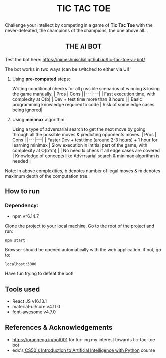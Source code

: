 # <p style="text-align: center;"><b>TIC TAC TOE</b></p>

Challenge your intellect by competing in a game of <b>Tic Tac Toe</b> with the never-defeated, the champions of the champions, the one above all...

## <p style="text-align: center;"><b>THE AI BOT</b></p>

Test the bot here: https://nimeshnischal.github.io/tic-tac-toe-ai-bot/

The bot works in two ways (can be switched to either via UI):

1. Using **pre-computed** steps:

    Writing conditional checks for all possible scenarios of winning & losing the game manually.
    |  Pros |  Cons  |
    |---|---|
    | Fast execution time, with complexity at O(b)  | Dev + test time more than 8 hours |
    | Basic programming knowledge required to code | Risk of some edge cases being ignored|
2. Using **minimax** algorithm:

    Using a type of adversarial search to get the next move by going through all the possible moves & predicting opponents moves.
    |  Pros |  Cons  |
    |---|---|
    | Faster Dev + test time (around 2-3 hours) + 1 hour for learning minimax | Slow execution in intitial part of the game, with complexity at O(b^m) |
    | No need to check if all edge cases are covered | Knowledge of concepts like Adversarial search & minimax algorithm is needed |

Note: In above complexities, b denotes number of legal moves & m denotes maximum depth of the computation tree.

## How to run
### Dependency:
 - npm v^6.14.7

Clone the project to your local machine. Go to the root of the project and run:

```npm start```

Browser should be opened automatically with the web application. if not, go to:

```localhost:3000```

Have fun trying to defeat the bot!

## Tools used
 - React JS v16.13.1
 - material-ui/core v4.11.0
 - font-awesome v4.7.0


## References & Acknowledgements
 - https://orangeqa.in/bot001 for turning my interest towards tic-tac-toe bot
 - edx's<a href="https://courses.edx.org/courses/course-v1:HarvardX+CS50AI+1T2020/course/"> CS50's Introduction to Artificial Intelligence with Python</a> course